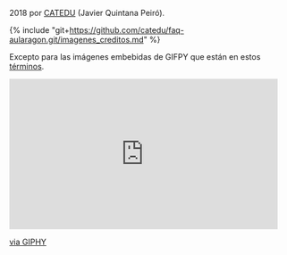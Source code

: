 2018 por [CATEDU](https://catedu.gitbooks.io/robotica-educativa-con-mbot/content/www.catedu.es) \(Javier Quintana Peiró\).

{% include "git+https://github.com/catedu/faq-aularagon.git/imagenes_creditos.md" %}

Excepto para las imágenes embebidas de GIFPY que están en estos [términos](https://giphy.com/terms).

<iframe src="https://giphy.com/embed/kh9CRgRpKlXnG" width="480" height="270" frameBorder="0" class="giphy-embed" allowFullScreen></iframe><p><a href="https://giphy.com/gifs/models-older-raspberry-kh9CRgRpKlXnG">via GIPHY</a></p>









